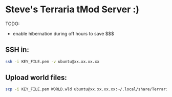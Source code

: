 # Steve's Terraria tMod Server :)

TODO:
* enable hibernation during off hours to save $$$

## SSH in:
```bash
ssh -i KEY_FILE.pem -v ubuntu@xx.xx.xx.xx
```

## Upload world files:
```bash
scp -i KEY_FILE.pem WORLD.wld ubuntu@xx.xx.xx.xx:~/.local/share/Terraria/Worlds/
``` 